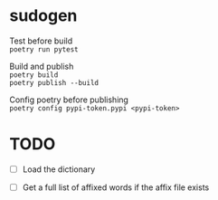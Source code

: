 # sudogen

Test before build  
`poetry run pytest`

Build and publish  
`poetry build`  
`poetry publish --build`

Config poetry before publishing  
`poetry config pypi-token.pypi <pypi-token>`  


# TODO
- [ ] Load the dictionary
- [ ] Get a full list of affixed words if the affix file exists

